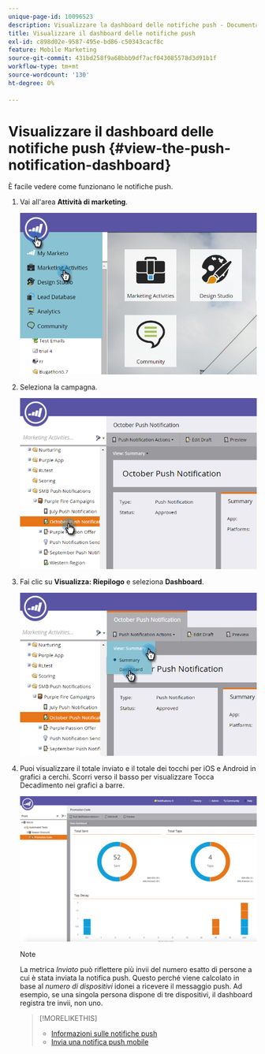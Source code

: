 ```yaml
---
unique-page-id: 10096523
description: Visualizzare la dashboard delle notifiche push - Documentazione di Marketo - Documentazione del prodotto
title: Visualizzare il dashboard delle notifiche push
exl-id: c898d02e-9587-495e-bd86-c50343cacf8c
feature: Mobile Marketing
source-git-commit: 431bd258f9a68bbb9df7acf043085578d3d91b1f
workflow-type: tm+mt
source-wordcount: '130'
ht-degree: 0%

---
```


# Visualizzare il dashboard delle notifiche push {#view-the-push-notification-dashboard}

È facile vedere come funzionano le notifiche push.

1. Vai all&#39;area **Attività di marketing**.

   ![](assets/image2015-12-11-12-3a57-3a48.png)

1. Seleziona la campagna.

   ![](assets/image2015-12-11-13-3a1-3a56.png)

1. Fai clic su **Visualizza: Riepilogo** e seleziona **Dashboard**.

   ![](assets/image2015-12-11-13-3a4-3a23.png)

1. Puoi visualizzare il totale inviato e il totale dei tocchi per iOS e Android in grafici a cerchi. Scorri verso il basso per visualizzare Tocca Decadimento nei grafici a barre.

   ![](assets/image2015-12-15-15-3a23-3a47.png)

   >[!NOTE]
   >
   >La metrica _Inviato_ può riflettere più invii del numero esatto di persone a cui è stata inviata la notifica push. Questo perché viene calcolato in base al *numero di dispositivi* idonei a ricevere il messaggio push. Ad esempio, se una singola persona dispone di tre dispositivi, il dashboard registra tre invii, non uno.

   >[!MORELIKETHIS]
   >
   >* [Informazioni sulle notifiche push](/help/marketo/product-docs/mobile-marketing/push-notifications/understanding-push-notifications.md)
   >* [Invia una notifica push mobile](/help/marketo/product-docs/mobile-marketing/push-notifications/send-a-mobile-push-notification.md)
